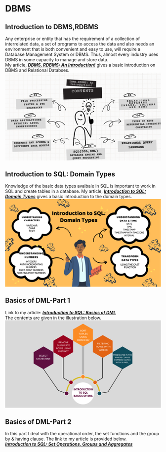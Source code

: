 # DBMS
## Introduction to DBMS,RDBMS
Any enterprise or entity that has the requirement of a collection of interrelated data, a set of programs to access the data and also needs an environment that is both convenient and easy to use, will require a Database Management System or DBMS. Thus, almost every industry uses DBMS in some capacity to manage and store data.<br>
My article, <a href = "https://medium.com/@basubinayak05/relational-database-an-introduction-39d725d4dab"><em><strong>DBMS, RDBMS: An Introduction!</strong></em></a> gives a basic introduction on DBMS and Relational Databses.
<img src="https://github.com/basu-binayak/DBMS/blob/98f4bdee9f4e05cd9bf7eb15179f9424b2e16cb3/DBMS,RDBMS%20An%20Introduction!%20contents.png">
## Introduction to SQL: Domain Types
Knowledge of the basic data types avaibale in SQL is important to work in SQL and create tables in a database. My article, <a href = "https://medium.com/@basubinayak05/introduction-to-sql-domain-types-98b0e4cec57b"><em><strong>Introduction to SQL: Domain Types</strong></em></a> gives a basic introduction to the domain types. 
<img src ="https://github.com/basu-binayak/DBMS/blob/bc4b8a0ba4d678916c5dd1e32dedf71641d43b4b/Introduction%20to%20SQL_Doamin%20Types_content.png">
## Basics of DML-Part 1
Link to my article: <a href="https://medium.com/@basubinayak05/introduction-to-sql-basics-of-dml-data-manipulation-language-d2213bddf301"><em><strong>Introduction to SQL: Basics of DML</strong></em></a><br>
The contents are given in the illustration below.
<img src="https://github.com/basu-binayak/DBMS/blob/d815ea7b5b9b5d4a92244e46999f70918652b33c/Basics%20of%20DML_content.png">
## Basics of DML-Part 2
In this part I deal with the operational order, the set functions and the group by & having clause. The link to my article is provided below.<br>
<a href="https://medium.com/@basubinayak05/introduction-to-sql-set-operations-groups-and-aggregates-9393b45bd1b"><em><strong>Introduction to SQL: Set Operations, Groups and Aggregates</strong></em></a><br>
<img src="">

  

